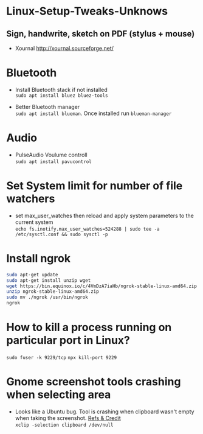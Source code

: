 # Linux-Setup-Tweaks-Unknows


## Sign, handwrite, sketch on PDF (stylus + mouse)
* Xournal http://xournal.sourceforge.net/


# Bluetooth
* Install Bluetooth stack if not installed  
`sudo apt install bluez bluez-tools`

* Better Bluetooth manager  
`sudo apt install blueman`. Once installed run `blueman-manager`

# Audio
* PulseAudio Voulume controll  
`sudo apt install pavucontrol`

# Set System limit for number of file watchers  
- set max_user_watches then reload and apply system parameters to the current system  
`echo fs.inotify.max_user_watches=524288 | sudo tee -a /etc/sysctl.conf && sudo sysctl -p`

# Install ngrok
```bash
sudo apt-get update
sudo apt-get install unzip wget
wget https://bin.equinox.io/c/4VmDzA7iaHb/ngrok-stable-linux-amd64.zip
unzip ngrok-stable-linux-amd64.zip
sudo mv ./ngrok /usr/bin/ngrok
ngrok
```

# How to kill a process running on particular port in Linux?
`sudo fuser -k 9229/tcp`
`npx kill-port 9229`

# Gnome screenshot tools crashing when selecting area
- Looks like a Ubuntu bug. Tool is crashing when clipboard wasn't empty when taking the screenshot. [Refs & Credit](https://askubuntu.com/questions/1227402/gnome-screenshot-area-selection-causing-freezes)  
`xclip -selection clipboard /dev/null`
